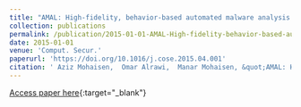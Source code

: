 ```yaml
---
title: "AMAL: High-fidelity, behavior-based automated malware analysis and classification"
collection: publications
permalink: /publication/2015-01-01-AMAL-High-fidelity-behavior-based-automated-malware-analysis-and-classification
date: 2015-01-01
venue: 'Comput. Secur.'
paperurl: 'https://doi.org/10.1016/j.cose.2015.04.001'
citation: ' Aziz Mohaisen,  Omar Alrawi,  Manar Mohaisen, &quot;AMAL: High-fidelity, behavior-based automated malware analysis and classification.&quot; Comput. Secur., 2015.'
---
```

[Access paper here](https://doi.org/10.1016/j.cose.2015.04.001){:target="_blank"}
